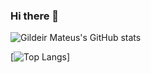 ### Hi there 👋

![Gildeir Mateus's GitHub stats](https://github-readme-stats.vercel.app/api?username=gildeirmateus&show_icons=true&theme=radical)

[![Top Langs](https://github-readme-stats.vercel.app/api/top-langs/?username=gildeirmateus&layout=compact)]


<!--
**gildeirmateus/gildeirmateus** is a ✨ _special_ ✨ repository because its `README.md` (this file) appears on your GitHub profile.

Here are some ideas to get you started:

- 🔭 I’m currently working on ...
- 🌱 I’m currently learning ...
- 👯 I’m looking to collaborate on ...
- 🤔 I’m looking for help with ...
- 💬 Ask me about ...
- 📫 How to reach me: ...
- 😄 Pronouns: ...
- ⚡ Fun fact: ...
-->
